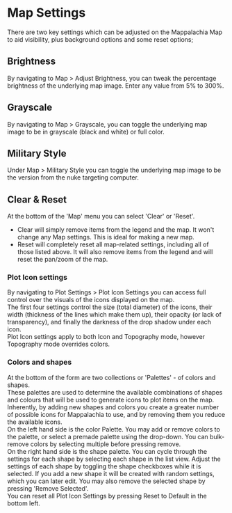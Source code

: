 # Map Settings

There are two key settings which can be adjusted on the Mappalachia Map to aid visibility, plus background options and some reset options;

## Brightness
By navigating to Map > Adjust Brightness, you can tweak the percentage brightness of the underlying map image. Enter any value from 5% to 300%.

## Grayscale
By navigating to Map > Grayscale, you can toggle the underlying map image to be in grayscale (black and white) or full color.

## Military Style
Under Map > Military Style you can toggle the underlying map image to be the version from the nuke targeting computer.

## Clear & Reset
At the bottom of the 'Map' menu you can select 'Clear' or 'Reset'.<br/>
* Clear will simply remove items from the legend and the map. It won't change any Map settings. This is ideal for making a new map.
* Reset will completely reset all map-related settings, including all of those listed above. It will also remove items from the legend and will reset the pan/zoom of the map.

### Plot Icon settings
By navigating to Plot Settings > Plot Icon Settings you can access full control over the visuals of the icons displayed on the map.<br/>
The first four settings control the size (total diameter) of the icons, their width (thickness of the lines which make them up), their opacity (or lack of transparency), and finally the darkness of the drop shadow under each icon.<br/>
Plot Icon settings apply to both Icon and Topography mode, however Topography mode overrides colors.

### Colors and shapes
At the bottom of the form are two collections or 'Palettes' - of colors and shapes.<br/>
These palettes are used to determine the available combinations of shapes and colours that will be used to generate icons to plot items on the map. Inherently, by adding new shapes and colors you create a greater number of possible icons for Mappalachia to use, and by removing them you reduce the available icons.<br/>
On the left hand side is the color Palette. You may add or remove colors to the palette, or select a premade palette using the drop-down. You can bulk-remove colors by selecting multiple before pressing remove.<br/>
On the right hand side is the shape palette. You can cycle through the settings for each shape by selecting each shape in the list view. Adjust the settings of each shape by toggling the shape checkboxes while it is selected. If you add a new shape it will be created with random settings, which you can later edit. You may also remove the selected shape by pressing 'Remove Selected'.<br/>
You can reset all Plot Icon Settings by pressing Reset to Default in the bottom left.